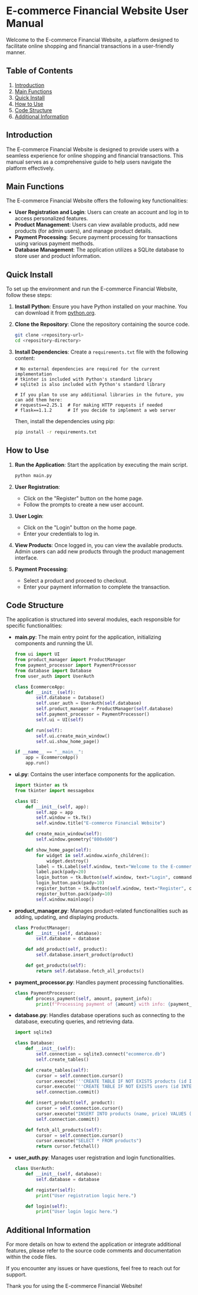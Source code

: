 # E-commerce Financial Website User Manual

Welcome to the E-commerce Financial Website, a platform designed to facilitate online shopping and financial transactions in a user-friendly manner.

## Table of Contents

1. [Introduction](#introduction)
2. [Main Functions](#main-functions)
3. [Quick Install](#quick-install)
4. [How to Use](#how-to-use)
5. [Code Structure](#code-structure)
6. [Additional Information](#additional-information)

## Introduction

The E-commerce Financial Website is designed to provide users with a seamless experience for online shopping and financial transactions. This manual serves as a comprehensive guide to help users navigate the platform effectively.

## Main Functions

The E-commerce Financial Website offers the following key functionalities:

- **User Registration and Login**: Users can create an account and log in to access personalized features.
- **Product Management**: Users can view available products, add new products (for admin users), and manage product details.
- **Payment Processing**: Secure payment processing for transactions using various payment methods.
- **Database Management**: The application utilizes a SQLite database to store user and product information.

## Quick Install

To set up the environment and run the E-commerce Financial Website, follow these steps:

1. **Install Python**: Ensure you have Python installed on your machine. You can download it from [python.org](https://www.python.org/downloads/).

2. **Clone the Repository**: Clone the repository containing the source code.

   ```bash
   git clone <repository-url>
   cd <repository-directory>
   ```

3. **Install Dependencies**: Create a `requirements.txt` file with the following content:

   ```plaintext
   # No external dependencies are required for the current implementation
   # tkinter is included with Python's standard library
   # sqlite3 is also included with Python's standard library

   # If you plan to use any additional libraries in the future, you can add them here:
   # requests==2.25.1  # For making HTTP requests if needed
   # flask==1.1.2      # If you decide to implement a web server
   ```

   Then, install the dependencies using pip:

   ```bash
   pip install -r requirements.txt
   ```

## How to Use

1. **Run the Application**: Start the application by executing the main script.

   ```bash
   python main.py
   ```

2. **User Registration**: 
   - Click on the "Register" button on the home page.
   - Follow the prompts to create a new user account.

3. **User Login**: 
   - Click on the "Login" button on the home page.
   - Enter your credentials to log in.

4. **View Products**: Once logged in, you can view the available products. Admin users can add new products through the product management interface.

5. **Payment Processing**: 
   - Select a product and proceed to checkout.
   - Enter your payment information to complete the transaction.

## Code Structure

The application is structured into several modules, each responsible for specific functionalities:

- **main.py**: The main entry point for the application, initializing components and running the UI.
  
  ```python
  from ui import UI
  from product_manager import ProductManager
  from payment_processor import PaymentProcessor
  from database import Database
  from user_auth import UserAuth

  class EcommerceApp:
      def __init__(self):
          self.database = Database()
          self.user_auth = UserAuth(self.database)
          self.product_manager = ProductManager(self.database)
          self.payment_processor = PaymentProcessor()
          self.ui = UI(self)

      def run(self):
          self.ui.create_main_window()
          self.ui.show_home_page()

  if __name__ == "__main__":
      app = EcommerceApp()
      app.run()
  ```

- **ui.py**: Contains the user interface components for the application.

  ```python
  import tkinter as tk
  from tkinter import messagebox

  class UI:
      def __init__(self, app):
          self.app = app
          self.window = tk.Tk()
          self.window.title("E-commerce Financial Website")

      def create_main_window(self):
          self.window.geometry("800x600")

      def show_home_page(self):
          for widget in self.window.winfo_children():
              widget.destroy()
          label = tk.Label(self.window, text="Welcome to the E-commerce Financial Website", font=("Arial", 24))
          label.pack(pady=20)
          login_button = tk.Button(self.window, text="Login", command=self.app.user_auth.login)
          login_button.pack(pady=10)
          register_button = tk.Button(self.window, text="Register", command=self.app.user_auth.register)
          register_button.pack(pady=10)
          self.window.mainloop()
  ```

- **product_manager.py**: Manages product-related functionalities such as adding, updating, and displaying products.

  ```python
  class ProductManager:
      def __init__(self, database):
          self.database = database

      def add_product(self, product):
          self.database.insert_product(product)

      def get_products(self):
          return self.database.fetch_all_products()
  ```

- **payment_processor.py**: Handles payment processing functionalities.

  ```python
  class PaymentProcessor:
      def process_payment(self, amount, payment_info):
          print(f"Processing payment of {amount} with info: {payment_info}")
  ```

- **database.py**: Handles database operations such as connecting to the database, executing queries, and retrieving data.

  ```python
  import sqlite3

  class Database:
      def __init__(self):
          self.connection = sqlite3.connect("ecommerce.db")
          self.create_tables()

      def create_tables(self):
          cursor = self.connection.cursor()
          cursor.execute('''CREATE TABLE IF NOT EXISTS products (id INTEGER PRIMARY KEY, name TEXT, price REAL)''')
          cursor.execute('''CREATE TABLE IF NOT EXISTS users (id INTEGER PRIMARY KEY, username TEXT, password TEXT)''')
          self.connection.commit()

      def insert_product(self, product):
          cursor = self.connection.cursor()
          cursor.execute("INSERT INTO products (name, price) VALUES (?, ?)", (product['name'], product['price']))
          self.connection.commit()

      def fetch_all_products(self):
          cursor = self.connection.cursor()
          cursor.execute("SELECT * FROM products")
          return cursor.fetchall()
  ```

- **user_auth.py**: Manages user registration and login functionalities.

  ```python
  class UserAuth:
      def __init__(self, database):
          self.database = database

      def register(self):
          print("User registration logic here.")

      def login(self):
          print("User login logic here.")
  ```

## Additional Information

For more details on how to extend the application or integrate additional features, please refer to the source code comments and documentation within the code files.

If you encounter any issues or have questions, feel free to reach out for support.

Thank you for using the E-commerce Financial Website!